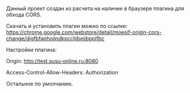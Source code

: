 
Данный проект создан из расчета на наличие в браузере плагина для обхода CORS.

Скачать и установить плагин можно по ссылке:
https://chrome.google.com/webstore/detail/moesif-origin-cors-change/digfbfaphojjndkpccljibejjbppifbc

Настройки плагина:

Origin:
http://test.susu-online.ru:8080

Access-Control-Allow-Headers:
Authorization

Остальное по умолчанию.